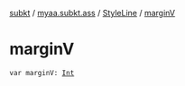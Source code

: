 [subkt](../../index.md) / [myaa.subkt.ass](../index.md) / [StyleLine](index.md) / [marginV](./margin-v.md)

# marginV

`var marginV: `[`Int`](https://kotlinlang.org/api/latest/jvm/stdlib/kotlin/-int/index.html)